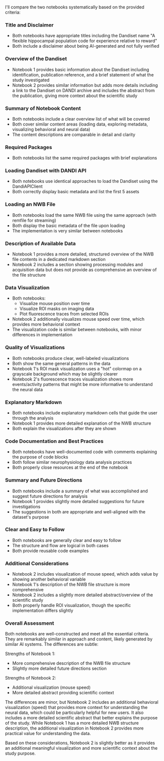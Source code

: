 I'll compare the two notebooks systematically based on the provided criteria:

### Title and Disclaimer
- Both notebooks have appropriate titles including the Dandiset name "A flexible hippocampal population code for experience relative to reward"
- Both include a disclaimer about being AI-generated and not fully verified

### Overview of the Dandiset
- Notebook 1 provides basic information about the Dandiset including identification, publication reference, and a brief statement of what the study investigated
- Notebook 2 provides similar information but adds more details including a link to the Dandiset on DANDI archive and includes the abstract from the publication, giving more context about the scientific study

### Summary of Notebook Content
- Both notebooks include a clear overview list of what will be covered
- Both cover similar content areas (loading data, exploring metadata, visualizing behavioral and neural data)
- The content descriptions are comparable in detail and clarity

### Required Packages
- Both notebooks list the same required packages with brief explanations

### Loading Dandiset with DANDI API
- Both notebooks use identical approaches to load the Dandiset using the DandiAPIClient
- Both correctly display basic metadata and list the first 5 assets

### Loading an NWB File
- Both notebooks load the same NWB file using the same approach (with remfile for streaming)
- Both display the basic metadata of the file upon loading
- The implementation is very similar between notebooks

### Description of Available Data
- Notebook 1 provides a more detailed, structured overview of the NWB file contents in a dedicated markdown section
- Notebook 2 includes a section showing processing modules and acquisition data but does not provide as comprehensive an overview of the file structure

### Data Visualization
- Both notebooks:
  - Visualize mouse position over time
  - Visualize ROI masks on imaging data
  - Plot fluorescence traces from selected ROIs
- Notebook 2 additionally visualizes mouse speed over time, which provides more behavioral context
- The visualization code is similar between notebooks, with minor differences in implementation

### Quality of Visualizations
- Both notebooks produce clear, well-labeled visualizations
- Both show the same general patterns in the data
- Notebook 1's ROI mask visualization uses a "hot" colormap on a grayscale background which may be slightly clearer 
- Notebook 2's fluorescence traces visualization shows more events/activity patterns that might be more informative to understand the neural data

### Explanatory Markdown
- Both notebooks include explanatory markdown cells that guide the user through the analysis
- Notebook 1 provides more detailed explanation of the NWB structure
- Both explain the visualizations after they are shown

### Code Documentation and Best Practices
- Both notebooks have well-documented code with comments explaining the purpose of code blocks
- Both follow similar neurophysiology data analysis practices
- Both properly close resources at the end of the notebook

### Summary and Future Directions
- Both notebooks include a summary of what was accomplished and suggest future directions for analysis
- Notebook 1 provides slightly more detailed suggestions for future investigations
- The suggestions in both are appropriate and well-aligned with the dataset's purpose

### Clear and Easy to Follow
- Both notebooks are generally clear and easy to follow
- The structure and flow are logical in both cases
- Both provide reusable code examples

### Additional Considerations
- Notebook 2 includes visualization of mouse speed, which adds value by showing another behavioral variable
- Notebook 1's description of the NWB file structure is more comprehensive
- Notebook 2 includes a slightly more detailed abstract/overview of the scientific study
- Both properly handle ROI visualization, though the specific implementation differs slightly

### Overall Assessment
Both notebooks are well-constructed and meet all the essential criteria. They are remarkably similar in approach and content, likely generated by similar AI systems. The differences are subtle:

Strengths of Notebook 1:
- More comprehensive description of the NWB file structure
- Slightly more detailed future directions section

Strengths of Notebook 2:
- Additional visualization (mouse speed)
- More detailed abstract providing scientific context

The differences are minor, but Notebook 2 includes an additional behavioral visualization (speed) that provides more context for understanding the neural data, which could be particularly helpful for new users. It also includes a more detailed scientific abstract that better explains the purpose of the study. While Notebook 1 has a more detailed NWB structure description, the additional visualization in Notebook 2 provides more practical value for understanding the data.

Based on these considerations, Notebook 2 is slightly better as it provides an additional meaningful visualization and more scientific context about the study purpose.
